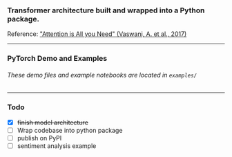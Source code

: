 ### Transformer architecture built and wrapped into a Python package.
Reference: ["Attention is All you Need" (Vaswani, A. et al., 2017)](https://arxiv.org/abs/1706.03762)

---
### PyTorch Demo and Examples
###### These demo files and example notebooks are located in `examples/`

---
### Todo
- [x] ~~finish model architecture~~
- [ ] Wrap codebase into python package
- [ ] publish on PyPI
- [ ] sentiment analysis example
